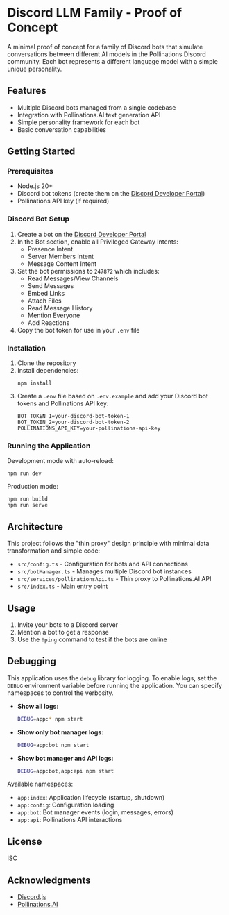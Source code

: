 # Discord LLM Family - Proof of Concept

A minimal proof of concept for a family of Discord bots that simulate conversations between different AI models in the Pollinations Discord community. Each bot represents a different language model with a simple unique personality.

## Features

- Multiple Discord bots managed from a single codebase
- Integration with Pollinations.AI text generation API
- Simple personality framework for each bot
- Basic conversation capabilities

## Getting Started

### Prerequisites

- Node.js 20+
- Discord bot tokens (create them on the [Discord Developer Portal](https://discord.com/developers/applications))
- Pollinations API key (if required)

### Discord Bot Setup

1. Create a bot on the [Discord Developer Portal](https://discord.com/developers/applications)
2. In the Bot section, enable all Privileged Gateway Intents:
   - Presence Intent
   - Server Members Intent
   - Message Content Intent
3. Set the bot permissions to `247872` which includes:
   - Read Messages/View Channels
   - Send Messages
   - Embed Links
   - Attach Files
   - Read Message History
   - Mention Everyone
   - Add Reactions
4. Copy the bot token for use in your `.env` file

### Installation

1. Clone the repository
2. Install dependencies:
   ```
   npm install
   ```
3. Create a `.env` file based on `.env.example` and add your Discord bot tokens and Pollinations API key:
   ```
   BOT_TOKEN_1=your-discord-bot-token-1
   BOT_TOKEN_2=your-discord-bot-token-2
   POLLINATIONS_API_KEY=your-pollinations-api-key
   ```

### Running the Application

Development mode with auto-reload:
```
npm run dev
```

Production mode:
```
npm run build
npm run serve
```

## Architecture

This project follows the "thin proxy" design principle with minimal data transformation and simple code:

- `src/config.ts` - Configuration for bots and API connections
- `src/botManager.ts` - Manages multiple Discord bot instances
- `src/services/pollinationsApi.ts` - Thin proxy to Pollinations.AI API
- `src/index.ts` - Main entry point

## Usage

1. Invite your bots to a Discord server
2. Mention a bot to get a response
3. Use the `!ping` command to test if the bots are online

## Debugging

This application uses the `debug` library for logging. To enable logs, set the `DEBUG` environment variable before running the application. You can specify namespaces to control the verbosity.

- **Show all logs:**
  ```bash
  DEBUG=app:* npm start
  ```

- **Show only bot manager logs:**
  ```bash
  DEBUG=app:bot npm start
  ```

- **Show bot manager and API logs:**
  ```bash
  DEBUG=app:bot,app:api npm start
  ```

Available namespaces:
- `app:index`: Application lifecycle (startup, shutdown)
- `app:config`: Configuration loading
- `app:bot`: Bot manager events (login, messages, errors)
- `app:api`: Pollinations API interactions

## License

ISC

## Acknowledgments

- [Discord.js](https://discord.js.org/)
- [Pollinations.AI](https://pollinations.ai/)
